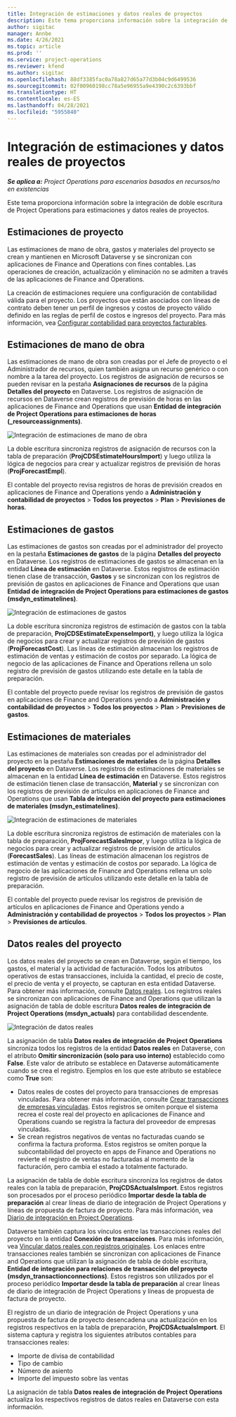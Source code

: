 ```yaml
---
title: Integración de estimaciones y datos reales de proyectos
description: Este tema proporciona información sobre la integración de doble escritura de Project Operations para estimaciones y datos reales de proyectos.
author: sigitac
manager: Annbe
ms.date: 4/26/2021
ms.topic: article
ms.prod: ''
ms.service: project-operations
ms.reviewer: kfend
ms.author: sigitac
ms.openlocfilehash: 88df3385fac0a78a827d65a77d3b04c9d6499536
ms.sourcegitcommit: 02f00960198cc78a5e96955a9e4390c2c6393bbf
ms.translationtype: HT
ms.contentlocale: es-ES
ms.lasthandoff: 04/28/2021
ms.locfileid: "5955840"
---
```

# <a name="project-estimates-and-actuals-integration"></a>Integración de estimaciones y datos reales de proyectos

_**Se aplica a:** Project Operations para escenarios basados en recursos/no en existencias_

Este tema proporciona información sobre la integración de doble escritura de Project Operations para estimaciones y datos reales de proyectos.

## <a name="project-estimates"></a>Estimaciones de proyecto

Las estimaciones de mano de obra, gastos y materiales del proyecto se crean y mantienen en Microsoft Dataverse y se sincronizan con aplicaciones de Finance and Operations con fines contables. Las operaciones de creación, actualización y eliminación no se admiten a través de las aplicaciones de Finance and Operations.

La creación de estimaciones requiere una configuración de contabilidad válida para el proyecto. Los proyectos que están asociados con líneas de contrato deben tener un perfil de ingresos y costos de proyecto válido definido en las reglas de perfil de costos e ingresos del proyecto. Para más información, vea [Configurar contabilidad para proyectos facturables](../project-accounting/configure-accounting-billable-projects.md#configure-project-cost-and-revenue-profile-rules).

## <a name="labor-estimates"></a>Estimaciones de mano de obra

Las estimaciones de mano de obra son creadas por el Jefe de proyecto o el Administrador de recursos, quien también asigna un recurso genérico o con nombre a la tarea del proyecto. Los registros de asignación de recursos se pueden revisar en la pestaña **Asignaciones de recursos** de la página **Detalles del proyecto** en Dataverse. Los registros de asignación de recursos en Dataverse crean registros de previsión de horas en las aplicaciones de Finance and Operations que usan **Entidad de integración de Project Operations para estimaciones de horas (\_resourceassignments)**.

   ![Integración de estimaciones de mano de obra](./Media/DW4LaborEstimates.png)

La doble escritura sincroniza registros de asignación de recursos con la tabla de preparación (**ProjCDSEstimateHoursImport**) y luego utiliza la lógica de negocios para crear y actualizar registros de previsión de horas (**ProjForecastEmpl**).

El contable del proyecto revisa registros de horas de previsión creados en aplicaciones de Finance and Operations yendo a **Administración y contabilidad de proyectos** > **Todos los proyectos** > **Plan** > **Previsiones de horas**.

## <a name="expense-estimates"></a>Estimaciones de gastos

Las estimaciones de gastos son creadas por el administrador del proyecto en la pestaña **Estimaciones de gastos** de la página **Detalles del proyecto** en Dataverse. Los registros de estimaciones de gastos se almacenan en la entidad **Línea de estimación** en Dataverse. Estos registros de estimación tienen clase de transacción, **Gastos** y se sincronizan con los registros de previsión de gastos en aplicaciones de Finance and Operations que usan **Entidad de integración de Project Operations para estimaciones de gastos (msdyn\_estimatelines)**.

   ![Integración de estimaciones de gastos](./Media/DW4ExpenseEstimates.png)

La doble escritura sincroniza registros de estimación de gastos con la tabla de preparación, **ProjCDSEstimateExpenseImport)**, y luego utiliza la lógica de negocios para crear y actualizar registros de previsión de gastos (**ProjForecastCost**). Las líneas de estimación almacenan los registros de estimación de ventas y estimación de costos por separado. La lógica de negocio de las aplicaciones de Finance and Operations rellena un solo registro de previsión de gastos utilizando este detalle en la tabla de preparación.

El contable del proyecto puede revisar los registros de previsión de gastos en aplicaciones de Finance and Operations yendo a **Administración y contabilidad de proyectos** > **Todos los proyectos** > **Plan** > **Previsiones de gastos**.

## <a name="material-estimates"></a>Estimaciones de materiales

Las estimaciones de materiales son creadas por el administrador del proyecto en la pestaña **Estimaciones de materiales** de la página **Detalles del proyecto** en Dataverse. Los registros de estimaciones de materiales se almacenan en la entidad **Línea de estimación** en Dataverse. Estos registros de estimación tienen clase de transacción, **Material** y se sincronizan con los registros de previsión de artículos en aplicaciones de Finance and Operations que usan **Tabla de integración del proyecto para estimaciones de materiales (msdyn\_estimatelines)**.

   ![Integración de estimaciones de materiales](./Media/DW4MaterialEstimates.png)

La doble escritura sincroniza registros de estimación de materiales con la tabla de preparación, **ProjForecastSalesImpor**, y luego utiliza la lógica de negocios para crear y actualizar registros de previsión de artículos (**ForecastSales**). Las líneas de estimación almacenan los registros de estimación de ventas y estimación de costos por separado. La lógica de negocio de las aplicaciones de Finance and Operations rellena un solo registro de previsión de artículos utilizando este detalle en la tabla de preparación.

El contable del proyecto puede revisar los registros de previsión de artículos en aplicaciones de Finance and Operations yendo a **Administración y contabilidad de proyectos** > **Todos los proyectos** > **Plan** > **Previsiones de artículos**.

## <a name="project-actuals"></a>Datos reales del proyecto

Los datos reales del proyecto se crean en Dataverse, según el tiempo, los gastos, el material y la actividad de facturación. Todos los atributos operativos de estas transacciones, incluida la cantidad, el precio de coste, el precio de venta y el proyecto, se capturan en esta entidad Dataverse. Para obtener más información, consulte [Datos reales](../actuals/actuals-overview.md). Los registros reales se sincronizan con aplicaciones de Finance and Operations que utilizan la asignación de tabla de doble escritura **Datos reales de integración de Project Operations (msdyn\_actuals)** para contabilidad descendente.

   ![Integración de datos reales](./Media/DW4Actuals.png)

La asignación de tabla **Datos reales de integración de Project Operations** sincroniza todos los registros de la entidad **Datos reales** en Dataverse, con el atributo **Omitir sincronización (solo para uso interno)** establecido como **False**. Este valor de atributo se establece en Dataverse automáticamente cuando se crea el registro. Ejemplos en los que este atributo se establece como **True** son:

  - Datos reales de costes del proyecto para transacciones de empresas vinculadas. Para obtener más información, consulte [Crear transacciones de empresas vinculadas](../project-accounting/create-intercompany-transactions.md). Estos registros se omiten porque el sistema recrea el coste real del proyecto en aplicaciones de Finance and Operations cuando se registra la factura del proveedor de empresas vinculadas.
  - Se crean registros negativos de ventas no facturadas cuando se confirma la factura proforma. Estos registros se omiten porque la subcontabilidad del proyecto en apps de Finance and Operations no revierte el registro de ventas no facturadas al momento de la facturación, pero cambia el estado a totalmente facturado.

La asignación de tabla de doble escritura sincroniza los registros de datos reales con la tabla de preparación, **ProjCDSActualsImport**. Estos registros son procesados por el proceso periódico **Importar desde la tabla de preparación** al crear líneas de diario de integración de Project Operations y líneas de propuesta de factura de proyecto. Para más información, vea [Diario de integración en Project Operations](../project-accounting/project-operations-integration-journal.md).

Dataverse también captura los vínculos entre las transacciones reales del proyecto en la entidad **Conexión de transacciones**. Para más información, vea [Vincular datos reales con registros originales](../actuals/linkingactuals.md). Los enlaces entre transacciones reales también se sincronizan con aplicaciones de Finance and Operations que utilizan la asignación de tabla de doble escritura, **Entidad de integración para relaciones de transacción del proyecto (msdyn\_transactionconnections)**. Estos registros son utilizados por el proceso periódico **Importar desde la tabla de preparación** al crear líneas de diario de integración de Project Operations y líneas de propuesta de factura de proyecto.

El registro de un diario de integración de Project Operations y una propuesta de factura de proyecto desencadena una actualización en los registros respectivos en la tabla de preparación, **ProjCDSActualsImport**. El sistema captura y registra los siguientes atributos contables para transacciones reales:

- Importe de divisa de contabilidad
- Tipo de cambio
- Número de asiento
- Importe del impuesto sobre las ventas

La asignación de tabla **Datos reales de integración de Project Operations** actualiza los respectivos registros de datos reales en Dataverse con esta información.
